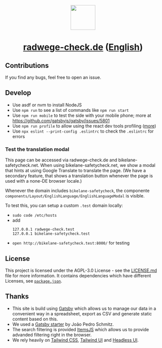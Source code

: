 <div align="center">
  <img src="src/components/assets/radwegecheck-logo-mehrfarbig.svg" height="80" />
  <h1 align="center"><a href="https://radwege-check.de">radwege-check.de</a> (<a href="https://bikelane-safetycheck.net">English</a>)</h1>
</div>

## Contributions

If you find any bugs, feel free to open an issue.

## Develop

- Use asdf or nvm to install NodeJS
- Use `npm run` to see a list of commands like `npm run start`
- Use `npm run mobile` to test the side with your mobile phone; more at https://github.com/gatsbyjs/gatsby/issues/5801
- Use `npm run profile` to allow using the react dev tools profiling ([more](https://reactjs.org/blog/2018/09/10/introducing-the-react-profiler.html))
- Use `npx eslint --print-config .eslintrc` to check the `.eslintrc` for errors

### Test the translation modal

This page can be accessed via radwege-check.de and bikelane-safetycheck.net. When using bikelane-safetycheck.net, we show a modal that hints at using Google Translate to translate the page. (We have a secondary feature, that shows a translation button whenever the page is used with a none-DE browser locale.)

Whenever the domain includes `bikelane-safetycheck`, the componente `components/Layout/EnglishLanguage/EnglishLanguageModal` is visible.

To test this, you can setup a custom `.test` domain locally:

- `sudo code /etc/hosts`
- add
  ```
  127.0.0.1 radwege-check.test
  127.0.0.1 bikelane-safetycheck.test
  ```
- `open http://bikelane-safetycheck.test:8000/` for testing

## License

This project is licensed under the AGPL-3.0 License - see the [LICENSE.md](LICENSE.md) file for more information.
It contains dependencies which have different Licenses, see [`package.json`](./package.json).

## Thanks

- This site is build using [Gatsby](https://www.gatsbyjs.com/) which allows us to manage our data in a convenient way in a spreadsheet, export as CSV and generate static content based on this.
- We used a [Gatsby starter](https://github.com/jpedroschmitz/gatsby-starter-ts) by João Pedro Schmitz.
- The search filtering is provided [ItemsJS](https://github.com/itemsapi/itemsjs) which allows us to provide advanded filtering right in the browser.
- We rely heavily on [Tailwind CSS](https://tailwindcss.com/), [Tailwind UI](https://tailwindui.com/) and [Headless UI](https://headlessui.dev/).
